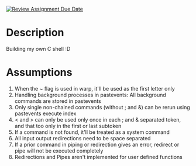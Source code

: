 [![Review Assignment Due Date](https://classroom.github.com/assets/deadline-readme-button-24ddc0f5d75046c5622901739e7c5dd533143b0c8e959d652212380cedb1ea36.svg)](https://classroom.github.com/a/76mHqLr5)
# Description
Building my own C shell :D

# Assumptions
1. When the ~ flag is used in warp, it'll be used as the first letter only
2. Handling background processes in pastevents: All background commands are stored in pastevents
3. Only single non-chained commands (without ; and &) can be rerun using pastevents execute index
4. < and > can only be used only once in each ; and & separated token, and that too only in the first or last subtoken
5. If a command is not found, it'll be treated as a system command
6. All input output redirections need to be space separated
7. If a prior command in piping or redirection gives an error, redirect or pipe will not be executed completely
8. Redirections and Pipes aren't implemented for user defined functions
